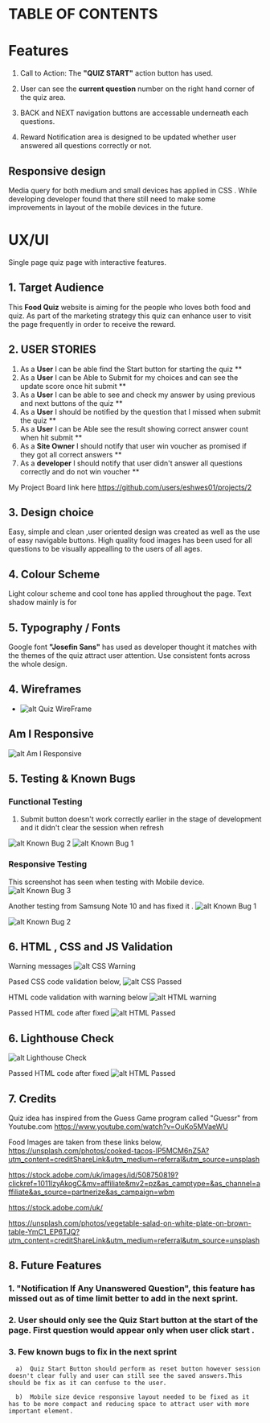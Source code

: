 # TABLE OF CONTENTS


# Features
 1. Call to Action: The **"QUIZ START"** action button has used.
 2. User can see the **current question** number on the right hand corner of the quiz area.

 3. BACK and NEXT navigation buttons are accessable underneath each questions. 

 4. Reward Notification area is designed to be updated whether user answered all questions correctly or not.

## Responsive design

Media query for both medium and small devices has applied in CSS . While developing developer found that there still need to make some improvements in layout of the mobile devices in the future.

# UX/UI

 Single page quiz page with interactive features.  

## 1. Target Audience

  This **Food Quiz** website is aiming for the people who loves both food and quiz. As part of the marketing strategy this quiz can enhance user to visit the page frequently in order to receive the reward. 

## 2. USER STORIES
1. As a **User** I can be able find the Start button for starting the quiz **
2. As a **User** I can be Able to Submit for my choices and can see the update score once hit submit **
3. As a **User** I can be able to see and check my answer by using previous and next buttons of the quiz **
4. As a **User** I should be notified by the question that I missed when submit the quiz **
5. As a **User** I can be Able see the result showing correct answer count when hit submit **
6. As a **Site Owner** I should notify that user win voucher as promised if they got all correct answers **
7. As a **developer** I should notify that user didn't answer all questions correctly and do not win voucher **

My Project Board link here https://github.com/users/eshwes01/projects/2

## 3. Design choice
  
  Easy, simple and clean ,user oriented design was created as well as the use of easy navigable buttons. High quality food images has been used for all questions to be visually appealling to the users of all ages.
  

## 4. Colour Scheme
  Light colour scheme and cool tone has applied throughout the page. Text shadow mainly is for 

## 5. Typography / Fonts

  Google font **"Josefin Sans"** has used as developer thought it matches with the themes of the quiz attract user attention.
  Use consistent fonts across the whole design.
 
 ## 4. Wireframes
    
  -	![alt Quiz WireFrame](assets/documentation/readmeImages/quizWireframe.png)


  ## Am I Responsive
   
![alt Am I Responsive](assets/documentation/readmeImages/amIResponsive.png)

## 5. Testing & Known Bugs
  
### Functional Testing

1. Submit button doesn't work correctly earlier in the stage of development and it didn't clear the session when refresh

![alt Known Bug 2](assets/documentation/readmeImages/knownBug2.png)
![alt Known Bug 1](assets/documentation/readmeImages/knownBug1.png)

### Responsive Testing
This screenshot has seen when testing with Mobile device.
![alt Known Bug 3](assets/documentation/readmeImages/KnownBug3.jpg)

Another testing from Samsung Note 10 and has fixed it .
![alt Known Bug 1](assets/documentation/readmeImages/testingMobile5.jpg)

![alt Known Bug 2](assets/documentation/readmeImages/knownBug4.jpg)

## 6. HTML , CSS and JS Validation
  Warning messages 
  ![alt CSS Warning](assets/documentation/readmeImages/cssWarning.png)

  Pased CSS code validation below, 
   ![alt CSS Passed](assets/documentation/readmeImages/cssPassed.png)
  
  HTML code validation with warning below 
   ![alt HTML warning](assets/documentation/readmeImages/errorHTMLValidation.png)
  
  Passed HTML code after fixed 
![alt HTML Passed](assets/documentation/readmeImages/htmlValidator.png)
  
## 6. Lighthouse Check
![alt Lighthouse Check](assets/documentation/readmeImages/lighthouseCheck.png)

Passed HTML code after fixed 
![alt HTML Passed]()

## 7. Credits

Quiz idea has inspired from the Guess Game program called "Guessr" from Youtube.com https://www.youtube.com/watch?v=OuKo5MVaeWU 

Food Images are taken from these links below, 
https://unsplash.com/photos/cooked-tacos-lP5MCM6nZ5A?utm_content=creditShareLink&utm_medium=referral&utm_source=unsplash

https://stock.adobe.com/uk/images/id/508750819?clickref=1011lzyAkogC&mv=affiliate&mv2=pz&as_camptype=&as_channel=affiliate&as_source=partnerize&as_campaign=wbm

https://stock.adobe.com/uk/

https://unsplash.com/photos/vegetable-salad-on-white-plate-on-brown-table-YmC1_EP6TJQ?utm_content=creditShareLink&utm_medium=referral&utm_source=unsplash



## 8. Future Features

 ### 1.   "Notification If Any Unanswered Question", this feature has missed out as of time limit better to add in the next sprint.
 ### 2.   User should only see the Quiz Start button at the start of the page. First question would appear only when user click start .

 ### 3. Few known bugs to fix in the next sprint

      a)  Quiz Start Button should perform as reset button however session doesn't clear fully and user can still see the saved answers.This should be fix as it can confuse to the user.

      b)  Mobile size device responsive layout needed to be fixed as it has to be more compact and reducing space to attract user with more important element.  